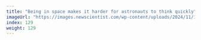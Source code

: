 ```yaml
---
title: "Being in space makes it harder for astronauts to think quickly"
imageUrl: "https://images.newscientist.com/wp-content/uploads/2024/11/19164945/SEI_230183574.jpg?width=788"
index: 129
weight: 129
---
```

